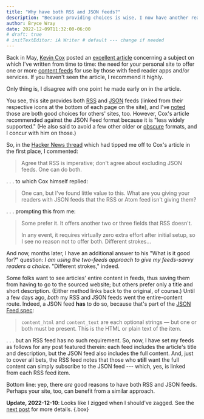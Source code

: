 ```yaml
---
title: "Why have both RSS and JSON feeds?"
description: "Because providing choices is wise, I now have another reason to double up on this site’s content feeds."
author: Bryce Wray
date: 2022-12-09T11:32:00-06:00
# draft: true
# initTextEditor: iA Writer # default --- change if needed
---
```


Back in May, [Kevin Cox](https://kevincox.ca) posted an [excellent article](https://kevincox.ca/2022/05/06/rss-feed-best-practices/) concerning a subject on which I've written from time to time: the need for your personal site to offer one or more [content feeds](https://indieweb.org/feed) for use by those with feed reader apps and/or services. If you haven't seen the article, I recommend it highly.

Only thing is, I disagree with one point he made early on in the article.

You see, this site provides both [RSS](https://www.rssboard.org/rss-specification) and [JSON](https://jsonfeed.org/) feeds (linked from their respective icons at the bottom of each page on the site), and I've [noted](/posts/2021/05/help-your-website-get-discovered/) those are both good choices for others' sites, too. However, Cox's article recommended against the JSON Feed format because it is "less widely supported." (He also said to avoid a few other older or [obscure](https://microformats.org/wiki/h-feed) formats, and I concur with him on those.)

So, in the [Hacker News thread](https://news.ycombinator.com/item?id=31293488) which had tipped me off to Cox's article in the first place, I commented:

> Agree that RSS is imperative; don't agree about excluding JSON feeds. One can do both.

. . . to which Cox himself replied:

> One can, but I've found little value to this. What are you giving your readers with JSON feeds that the RSS or Atom feed isn't giving them?

. . . prompting this from me:

> Some prefer it. It offers another two or three fields that RSS doesn't.
>
> In any event, it requires virtually zero extra effort after initial setup, so I see no reason not to offer both. Different strokes...

And now, months later, I have an additional answer to his "What is it good for?" question: *I am using the two-feeds approach to give my feeds-savvy readers a choice*. "Different strokes," indeed.

Some folks want to see articles' entire content in feeds, thus saving them from having to go to the sourced website; but others prefer only a title and short description. (Either method links back to the original, of course.) Until a few days ago, *both* my RSS and JSON feeds went the entire-content route. Indeed, a JSON feed **has** to do so, because that's part of the [JSON Feed spec](https://www.jsonfeed.org/version/1.1/):

> `content_html` and `content_text` are each optional strings — but one or both must be present. This is the HTML or plain text of the item.

. . . but an RSS feed has no such requirement. So, now, I have set my feeds as follows for any post featured therein: each feed includes the article's title and description, but the JSON feed also includes the full content. And, just to cover all bets, the RSS feed notes that those who **still** want the full content can simply subscribe to the JSON feed --- which, yes, is linked from each RSS feed item.

Bottom line: yep, there *are* good reasons to have both RSS and JSON feeds. Perhaps your site, too, can benefit from a similar approach.

**Update, 2022-12-10**: Looks like I zigged when I should've zagged. See the [next post](/posts/2022/12/not-so-fast-there-fella/) for more details.
{.box}
